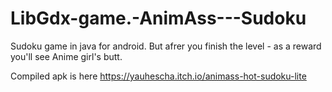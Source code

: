 # LibGdx-game.-AnimAss---Sudoku
Sudoku game in java for android. But afrer you finish the level - as a reward you'll see Anime girl's butt.

Compiled apk is here https://yauhescha.itch.io/animass-hot-sudoku-lite
